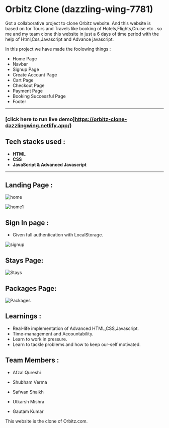 ﻿


# Orbitz Clone (dazzling-wing-7781)
Got a collaborative project to clone Orbitz website.  And this website is based on for Tours and Travels like booking of Hotels,Flights,Cruise etc .
 so me and my team clone this website in just a 6 days of time period with the help of Html,Css,Javascript and Advance javascript.

In this project we have made the foolowing things :
 - Home Page
 - Navbar
 - Signup Page
 - Create Account Page
 - Cart Page
 - Checkout Page
 - Payment Page
 - Booking Successful Page
 - Footer 

---

### [click here to run live demo]https://orbitz-clone-dazzlingwing.netlify.app/)

## Tech stacks used :
* **HTML**
* **CSS**
* **JavaScript & Advanced Javascript**


***
## Landing Page :
![home](https://user-images.githubusercontent.com/96861847/211051331-00bcdc1a-cfd5-4372-8f75-6dfc775ad2de.png)

![home1](https://user-images.githubusercontent.com/96861847/211051379-cba05ae5-3bb9-4cdc-bb32-a44b38839d62.png)




## Sign In page :

- Given full authentication with LocalStorage.


![signup](https://user-images.githubusercontent.com/96861847/211051441-56ffe093-60ca-4b94-af27-4b776003c457.png)



## Stays Page:
![Stays](https://user-images.githubusercontent.com/96861847/211051461-1476c490-e29d-462b-8449-ac87238142d5.png)



## Packages Page:
![Packages](https://user-images.githubusercontent.com/96861847/211051474-34624c7e-8a63-4bb1-b07f-dd282e9c774c.png)



## Learnings :
- Real-life implementation of Advanced HTML,CSS,Javascript.
- Time-management and Accountability.
- Learn to work in pressure.
- Learn to tackle problems and how to keep our-self motivated.
  
## Team Members : 

- Afzal Qureshi
  
- Shubham Verma

- Safwan Shaikh

- Utkarsh Mishra

- Gautam Kumar

 This website is the clone of Orbitz.com.
